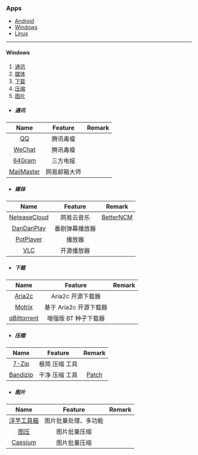 ### Apps

* [Android](#android)
* [Windows](#windows)
* [Linux](#linux)

---

#### Windows

1.  [通讯](#通讯)
2.  [媒体](#媒体)
3.  [下载](#下载)
4.  [压缩](#压缩)
5.  [图片](#图片)

* ##### 通讯

|                        Name                        |   Feature    | Remark |
| :------------------------------------------------: | :----------: | :----: |
|              [QQ](https://im.qq.com/)              |   腾讯毒瘤   |        |
|          [WeChat](https://weixin.qq.com/)          |   腾讯毒瘤   |        |
| [64Gram](https://github.com/TDesktop-x64/tdesktop) |   三方电报   |        |
|        [MailMaster](https://dashi.163.com/)        | 网易邮箱大师 |        |

* ##### 媒体

|                   Name                    |    Feature     |         Remark          |
| :---------------------------------------: | :------------: | :---------------------: |
|  [NeteaseCloud](https://music.163.com/)   |   网易云音乐   | [BetterNCM](#betterncm) |
| [DanDanPlay](https://www.dandanplay.com/) | 番剧弹幕播放器 |                         |
| [PotPlayer](https://potplayer.daum.net/)  |     播放器     |                         |
|     [VLC](https://www.videolan.org/)      |   开源播放器   |                         |

* ##### 下载

|                             Name                             |        Feature         | Remark |
| :----------------------------------------------------------: | :--------------------: | :----: |
|           [Aria2c](https://github.com/aria2/aria2)           |   Aria2c 开源下载器    |        |
|         [Motrix](https://github.com/agalwood/Motrix)         | 基于 Aria2c 开源下载器 |        |
| [qBittorrent](https://github.com/c0re100/qBittorrent-Enhanced-Edition) |  增强版 BT 种子下载器  |        |

* ##### 压缩

|                       Name                       |    Feature     |          Remark           |
| :----------------------------------------------: | :------------: | :-----------------------: |
|         [7-Zip](https://www.7-zip.org/)          | 极简 压缩 工具 |                           |
| [Bandizip](https://www.bandisoft.com/bandi压缩/) | 干净 压缩 工具 | [Patch](#bandi压缩-patch) |

* ##### 图片

|                         Name                          |       Feature        | Remark |
| :---------------------------------------------------: | :------------------: | :----: |
| [洋芋工具箱](https://www.potatofield.cn/imagetoolkit) | 图片批量处理、多功能 |        |
|          [图压](https://tuya.xinxiao.tech/)           |     图片批量压缩     |        |
|       [Caesium](https://saerasoft.com/caesium)        |     图片批量压缩     |        |

